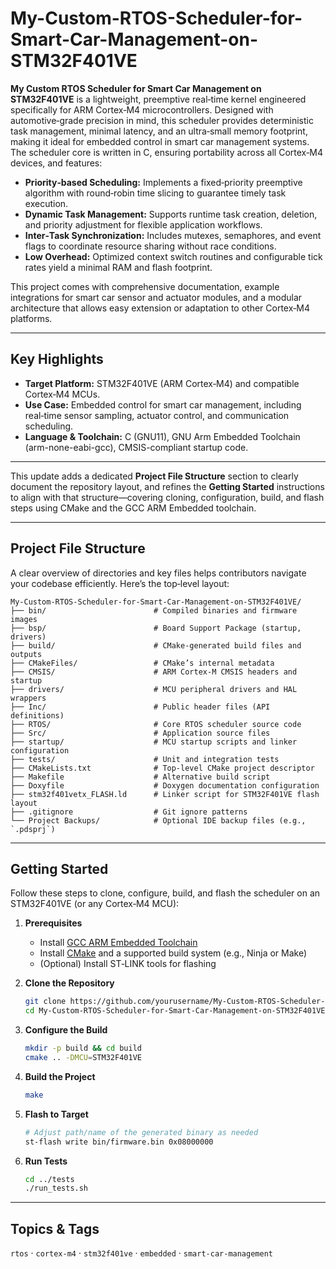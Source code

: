 # My-Custom-RTOS-Scheduler-for-Smart-Car-Management-on-STM32F401VE

**My Custom RTOS Scheduler for Smart Car Management on STM32F401VE** is a lightweight, preemptive real‑time kernel engineered specifically for ARM Cortex‑M4 microcontrollers. Designed with automotive‑grade precision in mind, this scheduler provides deterministic task management, minimal latency, and an ultra‑small memory footprint, making it ideal for embedded control in smart car management systems. The scheduler core is written in C, ensuring portability across all Cortex‑M4 devices, and features:

- **Priority‑based Scheduling:** Implements a fixed‑priority preemptive algorithm with round‑robin time slicing to guarantee timely task execution.  
- **Dynamic Task Management:** Supports runtime task creation, deletion, and priority adjustment for flexible application workflows.  
- **Inter‑Task Synchronization:** Includes mutexes, semaphores, and event flags to coordinate resource sharing without race conditions.  
- **Low Overhead:** Optimized context switch routines and configurable tick rates yield a minimal RAM and flash footprint.  

This project comes with comprehensive documentation, example integrations for smart car sensor and actuator modules, and a modular architecture that allows easy extension or adaptation to other Cortex‑M4 platforms.

---

## Key Highlights  
- **Target Platform:** STM32F401VE (ARM Cortex‑M4) and compatible Cortex‑M4 MCUs.  
- **Use Case:** Embedded control for smart car management, including real‑time sensor sampling, actuator control, and communication scheduling.  
- **Language & Toolchain:**  C (GNU11), GNU Arm Embedded Toolchain (arm-none-eabi-gcc), CMSIS-compliant startup code.​  

---

This update adds a dedicated **Project File Structure** section to clearly document the repository layout, and refines the **Getting Started** instructions to align with that structure—covering cloning, configuration, build, and flash steps using CMake and the GCC ARM Embedded toolchain.

---

## Project File Structure  
A clear overview of directories and key files helps contributors navigate your codebase efficiently. Here’s the top‑level layout:

```
My-Custom-RTOS-Scheduler-for-Smart-Car-Management-on-STM32F401VE/
├── bin/                        # Compiled binaries and firmware images
├── bsp/                        # Board Support Package (startup, drivers)
├── build/                      # CMake-generated build files and outputs
├── CMakeFiles/                 # CMake’s internal metadata
├── CMSIS/                      # ARM Cortex‑M CMSIS headers and startup
├── drivers/                    # MCU peripheral drivers and HAL wrappers
├── Inc/                        # Public header files (API definitions)
├── RTOS/                       # Core RTOS scheduler source code
├── Src/                        # Application source files
├── startup/                    # MCU startup scripts and linker configuration
├── tests/                      # Unit and integration tests
├── CMakeLists.txt              # Top‑level CMake project descriptor
├── Makefile                    # Alternative build script
├── Doxyfile                    # Doxygen documentation configuration
├── stm32f401vetx_FLASH.ld      # Linker script for STM32F401VE flash layout
├── .gitignore                  # Git ignore patterns
└── Project Backups/            # Optional IDE backup files (e.g., `.pdsprj`)
```

---

## Getting Started  
Follow these steps to clone, configure, build, and flash the scheduler on an STM32F401VE (or any Cortex‑M4 MCU):

1. **Prerequisites**  
   - Install [GCC ARM Embedded Toolchain](https://developer.arm.com/tools-and-software/open-source-software/developer-tools/gnu-toolchain/gnu-rm)  
   - Install [CMake](https://cmake.org/) and a supported build system (e.g., Ninja or Make)  
   - (Optional) Install ST‑LINK tools for flashing

2. **Clone the Repository**  
   ```bash
   git clone https://github.com/yourusername/My-Custom-RTOS-Scheduler-for-Smart-Car-Management-on-STM32F401VE.git
   cd My-Custom-RTOS-Scheduler-for-Smart-Car-Management-on-STM32F401VE
   ```

3. **Configure the Build**  
   ```bash
   mkdir -p build && cd build
   cmake .. -DMCU=STM32F401VE
   ```

4. **Build the Project**  
   ```bash
   make
   ```

5. **Flash to Target**  
   ```bash
   # Adjust path/name of the generated binary as needed
   st-flash write bin/firmware.bin 0x08000000
   ```

6. **Run Tests**  
   ```bash
   cd ../tests
   ./run_tests.sh
   ```

---

## Topics & Tags  
`rtos` · `cortex-m4` · `stm32f401ve` · `embedded` · `smart-car-management`


